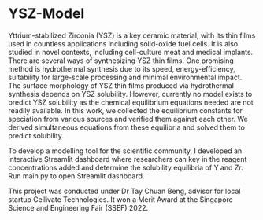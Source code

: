 # YSZ-Model
Yttrium-stabilized Zirconia (YSZ) is a key ceramic material, with its thin films used in countless applications including solid-oxide fuel cells. It is also studied in novel contexts, including cell-culture meat and medical implants. There are several ways of synthesizing YSZ thin films. One promising method is hydrothermal synthesis due to its speed, energy-efficiency, suitability for large-scale processing and minimal environmental impact. The surface morphology of YSZ thin films produced via hydrothermal synthesis depends on YSZ solubility. However, currently no model exists to predict YSZ solubility as the chemical equilibrium equations needed are not readily available. In this work, we collected the equilibrium constants for speciation from various sources and verified them against each other. We derived simultaneous equations from these equilibria and solved them to predict solubility. 

To develop a modelling tool for the scientific community, I developed an interactive Streamlit dashboard where researchers can key in the reagent concentrations added and determine the solubility equilibria of Y and Zr. Run main.py to open Streamlit dashboard.

This project was conducted under Dr Tay Chuan Beng, advisor for local startup Cellivate Technologies. It won a Merit Award at the Singapore Science and Engineering Fair (SSEF) 2022.
